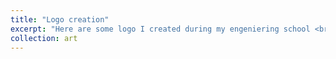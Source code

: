 ```yaml
---
title: "Logo creation"
excerpt: "Here are some logo I created during my engeniering school <br/><img src='/images/logo-centrale-lyon.png'>"
collection: art
---
```


